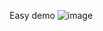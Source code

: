 Easy demo
![image](https://github.com/Huypham07/ChatApp/assets/86708207/0487c9d6-a1ec-4f7a-893f-eb0efa9802ab)
